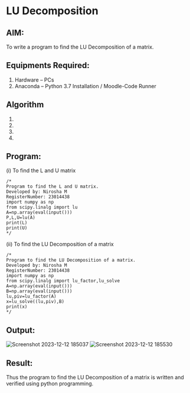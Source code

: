 # LU Decomposition 

## AIM:
To write a program to find the LU Decomposition of a matrix.

## Equipments Required:
1. Hardware – PCs
2. Anaconda – Python 3.7 Installation / Moodle-Code Runner

## Algorithm
1. 
2. 
3. 
4. 

## Program:
(i) To find the L and U matrix
```
/*
Program to find the L and U matrix.
Developed by: Nirosha M
RegisterNumber: 23014438
import numpy as np
from scipy.linalg import lu
A=np.array(eval(input()))
P,L,U=lu(A)
print(L)
print(U)
*/
```
(ii) To find the LU Decomposition of a matrix
```
/*
Program to find the LU Decomposition of a matrix.
Developed by: Nirosha M
RegisterNumber: 23014438
import numpy as np
from scipy.linalg import lu_factor,lu_solve
A=np.array(eval(input()))
B=np.array(eval(input()))
lu,piv=lu_factor(A)
x=lu_solve((lu,piv),B)
print(x)
*/
```

## Output:
![Screenshot 2023-12-12 185037](https://github.com/niroshamuthukumar/LU-Decomposition/assets/151830921/ceb69ec5-8a66-4887-adce-63b42f2b2d83)
![Screenshot 2023-12-12 185530](https://github.com/niroshamuthukumar/LU-Decomposition/assets/151830921/c446a949-de18-4ff1-909e-91e0587e66f8)




## Result:
Thus the program to find the LU Decomposition of a matrix is written and verified using python programming.

